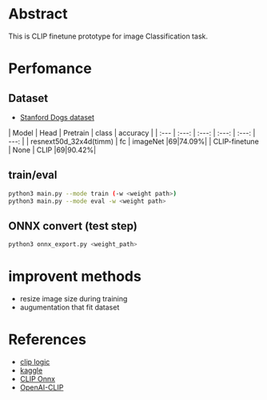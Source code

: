 # Abstract

This is CLIP finetune prototype for image Classification task.


# Perfomance

## Dataset
- [Stanford Dogs dataset](http://vision.stanford.edu/aditya86/ImageNetDogs/)

| Model | Head | Pretrain | class | accuracy |
| :---         |     :---:      |     :---:      |     :---:      |     :---:      |         ---: |
| resnext50d_32x4d(timm) | fc | imageNet |69|74.09%|
| CLIP-finetune | None | CLIP |69|90.42%|


## train/eval
```bash
python3 main.py --mode train (-w <weight path>)
python3 main.py --mode eval -w <weight path>
```

## ONNX convert (test step)
```bash
python3 onnx_export.py <weight_path>
```

# improvent methods
- resize image size during training
- augumentation that fit dataset

# References
- [clip logic](https://arxiv.org/pdf/2103.00020.pdf)
- [kaggle](https://www.kaggle.com/code/zacchaeus/clip-finetune)
- [CLIP Onnx](https://www.kaggle.com/code/ivanpan/pytorch-clip-onnx-to-speed-up-inference)
- [OpenAI-CLIP](https://github.com/openai/CLIP)
